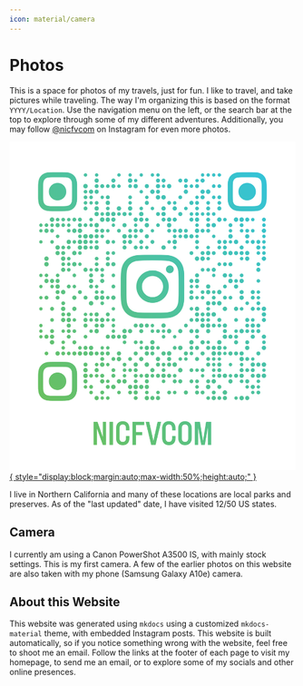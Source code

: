 ```yaml
---
icon: material/camera
---
```

# Photos

This is a space for photos of my travels, just for fun. I like to travel, and take pictures while traveling. The way I'm organizing this is based on the format `YYYY/Location`. Use the navigation menu on the left, or the search bar at the top to explore through some of my different adventures. Additionally, you may follow [@nicfvcom](https://www.instagram.com/nicfvcom/) on Instagram for even more photos.

[![qr](./nicfvcom_qr.png){ style="display:block;margin:auto;max-width:50%;height:auto;" }](https://www.instagram.com/nicfvcom/)

I live in Northern California and many of these locations are local parks and preserves. As of the "last updated" date, I have visited 12/50 US states.

## Camera
I currently am using a Canon PowerShot A3500 IS, with mainly stock settings. This is my first camera. A few of the earlier photos on this website are also taken with my phone (Samsung Galaxy A10e) camera.

## About this Website
This website was generated using `mkdocs` using a customized `mkdocs-material` theme, with embedded Instagram posts. This website is built automatically, so if you notice something wrong with the website, feel free to shoot me an email. Follow the links at the footer of each page to visit my homepage, to send me an email, or to explore some of my socials and other online presences.